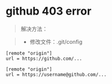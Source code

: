 github 403 error
=============

> 解决方法：

> - 修改文件：.git/config

```git
[remote "origin"]
url = https://github.com/...
```
```git
[remote "origin"]
url = https://username@github.com/...
```